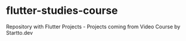 # flutter-studies-course
Repository with Flutter Projects - Projects coming from Video Course by Startto.dev
